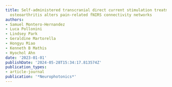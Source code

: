 ```yaml
---
title: Self-administered transcranial direct current stimulation treatment of knee
  osteoarthritis alters pain-related fNIRS connectivity networks
authors:
- Samuel Montero-Hernandez
- Luca Pollonini
- Lindsey Park
- Geraldine Martorella
- Hongyu Miao
- Kenneth B Mathis
- Hyochol Ahn
date: '2023-01-01'
publishDate: '2024-05-28T15:34:17.813574Z'
publication_types:
- article-journal
publication: '*Neurophotonics*'
---
```

